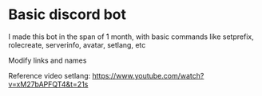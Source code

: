# Basic discord bot

I made this bot in the span of 1 month, with basic commands like setprefix, rolecreate, serverinfo, avatar, setlang, etc

Modify links and names

Reference video setlang:
https://www.youtube.com/watch?v=xM27bAPFQT4&t=21s
